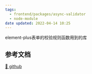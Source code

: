 ```yaml
---
tags:
  - frontend/packages/async-validator
  - node-module
date updated: 2022-04-14 10:25
---
```


element-plus表单的校验规则函数用到的库

## 参考文档

[📒 github](https://github.com/yiminghe/async-validator)
